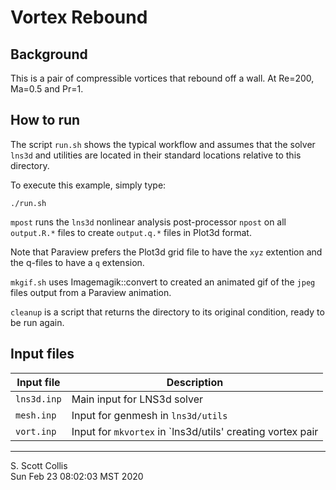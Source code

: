 # Vortex Rebound

## Background

This is a pair of compressible vortices that rebound off a wall.
At Re=200, Ma=0.5 and Pr=1.

## How to run

The script `run.sh` shows the typical workflow and assumes that
the solver `lns3d` and utilities are located in their standard
locations relative to this directory.

To execute this example, simply type:

    ./run.sh

`mpost` runs the `lns3d` nonlinear analysis post-processor `npost` 
on all `output.R.*` files to create `output.q.*` files in Plot3d
format.

Note that Paraview prefers the Plot3d grid file to have the `xyz`
extention and the q-files to have a `q` extension.

`mkgif.sh` uses Imagemagik::convert to created an animated gif
of the `jpeg` files output from a Paraview animation.

`cleanup` is a script that returns the directory to its original
condition, ready to be run again.

## Input files

Input file     |   Description
---------------|------------------------------------------------------------
`lns3d.inp`    | Main input for LNS3d solver
`mesh.inp`     | Input for genmesh in `lns3d/utils`
`vort.inp`     | Input for `mkvortex` in `lns3d/utils' creating vortex pair

---

S. Scott Collis\
Sun Feb 23 08:02:03 MST 2020
